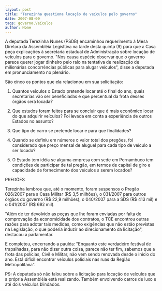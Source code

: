 ```yaml
---
layout: post
title: "Terezinha questiona locação de veículos pelo governo"
date: 2007-08-09
tags: governo,Veículos
author: None
---
```

A deputada Terezinha Nunes (PSDB) encaminhou requerimento &agrave; Mesa Diretora da Assembl&eacute;ia Legisltiva na tarde desta quinta (9) para que a Casa pe&ccedil;a explica&ccedil;&otilde;es &agrave; secretaria estadual de Administra&ccedil;&atilde;o sobre loca&ccedil;&atilde;o de ve&iacute;culos para o governo.
&quot;Nos causa esp&eacute;cie observar que o governo parece querer jogar dinheiro pelo ralo na tentativa de realiza&ccedil;&atilde;o de milion&aacute;rias concorr&ecirc;ncias p&uacute;blicas para alugar ve&iacute;culos&quot;, disse a deputada em pronunciamento no plen&aacute;rio. 

S&atilde;o cinco os pontos que ela relacionou em sua solicita&ccedil;&atilde;o: 

1) Quantos ve&iacute;culos o Estado pretende locar at&eacute; o final do ano, quais secretarias v&atilde;o ser beneficiadas e que percentual da frota desses &oacute;rg&atilde;os ser&aacute; locada? 

2) Que estudos foram feitos para se concluir que &eacute; mais econ&ocirc;mico locar do que adquirir ve&iacute;culos? Foi levada em conta a experi&ecirc;ncia de outros Estados no assunto? 

3) Que tipo de carro se pretende locar e para que finalidades? 

4) Quando se definiu em n&uacute;meros o valor total dos preg&otilde;es, foi considerado que pre&ccedil;o mensal de aluguel para cada tipo de ve&iacute;culo a ser locado? 

5) O Estado tem id&eacute;ia se alguma empresa com sede em Pernambuco tem condi&ccedil;&otilde;es de participar de tal preg&atilde;o, em termos de capital de giro e capacidade de fornecimento dos ve&iacute;culos a serem locados? 

PREG&Otilde;ES 

Terezinha lembrou que, at&eacute; o momento, foram suspensos o Preg&atilde;o 026/2007 para a Casa Militar (R$ 3,5 milh&otilde;es), o 031/2007 para outros &oacute;rg&atilde;os do governo (R$ 22,9 milh&otilde;es), o 040/2007 para a SDS (R$ 413 mil) e o 041/2007 (R$ 692 mil). 

&quot;Al&eacute;m de ter devolvido as pe&ccedil;as que lhe foram enviadas por falta de comprova&ccedil;&atilde;o da economicidade dos contratos, o TCE encontrou outras raz&otilde;es para adotar tais medidas, como exig&ecirc;ncias que n&atilde;o est&atilde;o previstas na Legisla&ccedil;&atilde;o, o que poderia induzir ao direcionamento da licita&ccedil;&atilde;o&quot;, destacou a parlamentar. 

E completou, encerrando a paulda: &quot;Enquanto este verdadeiro festival de trapalhadas, para n&atilde;o dizer outra coisa, parece n&atilde;o ter fim, sabemos que a frota das pol&iacute;cias, Civil e Militar, n&atilde;o vem sendo renovada desde o in&iacute;cio do ano. Est&aacute; dif&iacute;cil encontrar ve&iacute;culos policiais nas ruas da Regi&atilde;o Metropolitana&quot;. 

PS: A deputada s&oacute; n&atilde;o falou sobre a licita&ccedil;&atilde;o para loca&ccedil;&atilde;o de ve&iacute;culos que a pr&oacute;pria Assembl&eacute;ia est&aacute; realizando. Tamb&eacute;m envolvendo carros de luxo e at&eacute; dois ve&iacute;culos blindados. 